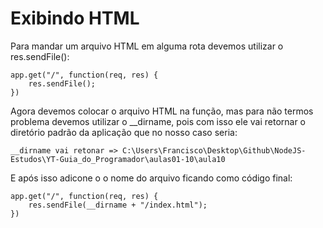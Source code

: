 # Exibindo HTML

Para mandar um arquivo HTML em alguma rota devemos utilizar o res.sendFile():

    app.get("/", function(req, res) {
        res.sendFile();
    })

Agora devemos colocar o arquivo HTML na função, mas para não termos problema devemos utilizar o __dirname, pois com isso ele vai retornar o diretório padrão da aplicação que no nosso caso seria:

    __dirname vai retonar => C:\Users\Francisco\Desktop\Github\NodeJS-Estudos\YT-Guia_do_Programador\aulas01-10\aula10

E após isso adicone o o nome do arquivo ficando como código final:

    app.get("/", function(req, res) {
        res.sendFile(__dirname + "/index.html");
    })







